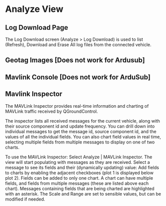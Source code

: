 # Analyze View

## Log Download Page

The Log Download screen (Analyze > Log Download) is used to list (Refresh), Download and Erase All log files from the connected vehicle.

## Geotag Images [Does not work for Ardusub]

## Mavlink Console [Does not work for ArduSub]

## Mavlink Inspector

The MAVLink Inspector provides real-time information and charting of MAVLink traffic received by QGroundControl.

The inspector lists all received messages for the current vehicle, along with their source component id and update frequency. You can drill down into individual messages to get the message id, source component id, and the values of all the individual fields. You can also chart field values in real time, selecting multiple fields from multiple messages to display on one of two charts.

To use the MAVLink Inspector:
Select Analyze | MAVLink Inspector.
The view will start populating with messages as they are received.
Select a message to see its fields and their (dynamically updating) value:
Add fields to charts by enabling the adjacent checkboxes (plot 1 is displayed below plot 2).
Fields can be added to only one chart.
A chart can have multiple fields, and fields from multiple messages (these are listed above each chart). Messages containing fields that are being charted are highlighted with an asterisk.
The Scale and Range are set to sensible values, but can be modified if needed.
